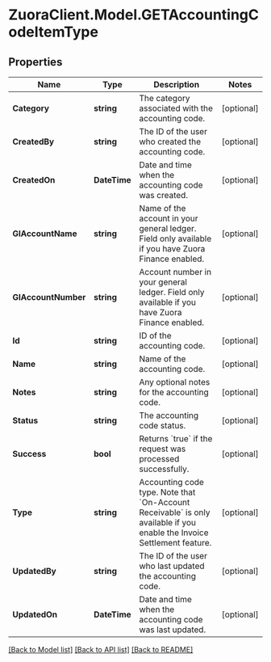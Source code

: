 # ZuoraClient.Model.GETAccountingCodeItemType

## Properties

Name | Type | Description | Notes
------------ | ------------- | ------------- | -------------
**Category** | **string** | The category associated with the accounting code.  | [optional] 
**CreatedBy** | **string** | The ID of the user who created the accounting code.  | [optional] 
**CreatedOn** | **DateTime** | Date and time when the accounting code was created.  | [optional] 
**GlAccountName** | **string** | Name of the account in your general ledger.  Field only available if you have Zuora Finance enabled.  | [optional] 
**GlAccountNumber** | **string** | Account number in your general ledger.  Field only available if you have Zuora Finance enabled.  | [optional] 
**Id** | **string** | ID of the accounting code.  | [optional] 
**Name** | **string** | Name of the accounting code.  | [optional] 
**Notes** | **string** | Any optional notes for the accounting code.  | [optional] 
**Status** | **string** | The accounting code status.  | [optional] 
**Success** | **bool** | Returns &#x60;true&#x60; if the request was processed successfully.  | [optional] 
**Type** | **string** | Accounting code type.   Note that &#x60;On-Account Receivable&#x60; is only available if you enable the Invoice Settlement feature.   | [optional] 
**UpdatedBy** | **string** | The ID of the user who last updated the accounting code.  | [optional] 
**UpdatedOn** | **DateTime** | Date and time when the accounting code was last updated.  | [optional] 

[[Back to Model list]](../README.md#documentation-for-models) [[Back to API list]](../README.md#documentation-for-api-endpoints) [[Back to README]](../README.md)

